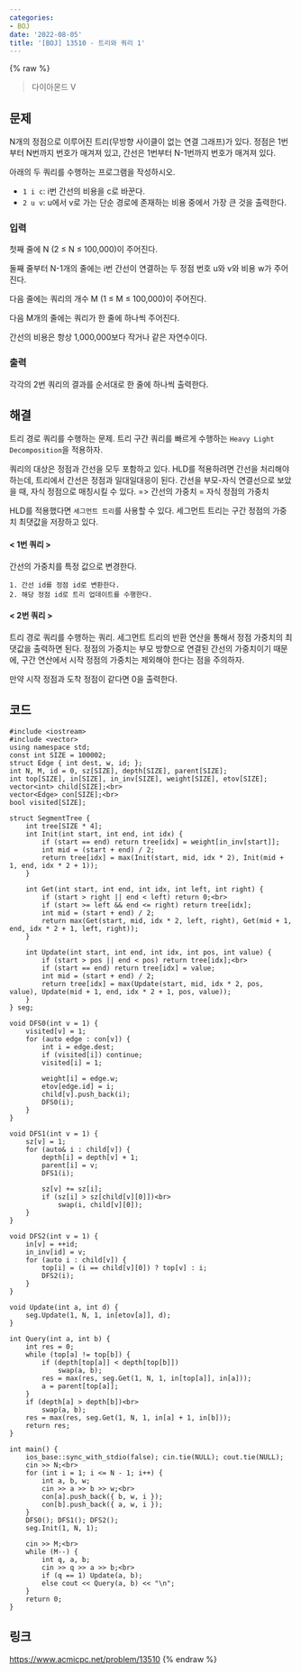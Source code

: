 ```yaml
---
categories:
- BOJ
date: '2022-08-05'
title: '[BOJ] 13510 - 트리와 쿼리 1'
---
```


{% raw %}
> 다이아몬드 V<br>

## 문제
N개의 정점으로 이루어진 트리(무방향 사이클이 없는 연결 그래프)가 있다. 정점은 1번부터 N번까지 번호가 매겨져 있고, 간선은 1번부터 N-1번까지 번호가 매겨져 있다.

아래의 두 쿼리를 수행하는 프로그램을 작성하시오.

-   `1 i c`: i번 간선의 비용을 c로 바꾼다.
-   `2 u v`: u에서 v로 가는 단순 경로에 존재하는 비용 중에서 가장 큰 것을 출력한다.

### 입력
첫째 줄에 N (2 ≤ N ≤ 100,000)이 주어진다.

둘째 줄부터 N-1개의 줄에는 i번 간선이 연결하는 두 정점 번호 u와 v와 비용 w가 주어진다.

다음 줄에는 쿼리의 개수 M (1 ≤ M ≤ 100,000)이 주어진다.

다음 M개의 줄에는 쿼리가 한 줄에 하나씩 주어진다.

간선의 비용은 항상 1,000,000보다 작거나 같은 자연수이다.

### 출력
각각의 2번 쿼리의 결과를 순서대로 한 줄에 하나씩 출력한다.

## 해결
트리 경로 쿼리를 수행하는 문제. 트리 구간 쿼리를 빠르게 수행하는 `Heavy Light Decomposition`을 적용하자.

쿼리의 대상은 정점과 간선을 모두 포함하고 있다. HLD를 적용하려면 간선을 처리해야 하는데, 트리에서 간선은 정점과 일대일대응이 된다. 간선을 부모-자식 연결선으로 보았을 때, 자식 정점으로 매칭시킬 수 있다. => 간선의 가중치 = 자식 정점의 가중치<br>

HLD를 적용했다면 `세그먼트 트리`를 사용할 수 있다. 세그먼트 트리는 구간 정점의 가중치 최댓값을 저장하고 있다.

#### < 1번 쿼리 >
간선의 가중치를 특정 값으로 변경한다.
```
1. 간선 id를 정점 id로 변환한다.
2. 해당 정점 id로 트리 업데이트를 수행한다.
```

#### < 2번 쿼리 >
트리 경로 쿼리를 수행하는 쿼리. 세그먼트 트리의 반환 연산을 통해서 정점 가중치의 최댓값을 출력하면 된다. 정점의 가중치는 부모 방향으로 연결된 간선의 가중치이기 때문에, 구간 연산에서 시작 정점의 가중치는 제외해야 한다는 점을 주의하자.

만약 시작 정점과 도착 정점이 같다면 0을 출력한다.

## 코드
```
#include <iostream>
#include <vector>
using namespace std;
const int SIZE = 100002;
struct Edge { int dest, w, id; };
int N, M, id = 0, sz[SIZE], depth[SIZE], parent[SIZE];
int top[SIZE], in[SIZE], in_inv[SIZE], weight[SIZE], etov[SIZE];
vector<int> child[SIZE];<br>
vector<Edge> con[SIZE];<br>
bool visited[SIZE];

struct SegmentTree {
	int tree[SIZE * 4];
	int Init(int start, int end, int idx) {
		if (start == end) return tree[idx] = weight[in_inv[start]];
		int mid = (start + end) / 2;
		return tree[idx] = max(Init(start, mid, idx * 2), Init(mid + 1, end, idx * 2 + 1));
	}

	int Get(int start, int end, int idx, int left, int right) {
		if (start > right || end < left) return 0;<br>
		if (start >= left && end <= right) return tree[idx];
		int mid = (start + end) / 2;
		return max(Get(start, mid, idx * 2, left, right), Get(mid + 1, end, idx * 2 + 1, left, right));
	}

	int Update(int start, int end, int idx, int pos, int value) {
		if (start > pos || end < pos) return tree[idx];<br>
		if (start == end) return tree[idx] = value;
		int mid = (start + end) / 2;
		return tree[idx] = max(Update(start, mid, idx * 2, pos, value), Update(mid + 1, end, idx * 2 + 1, pos, value));
	}
} seg;

void DFS0(int v = 1) {
	visited[v] = 1;
	for (auto edge : con[v]) {
		int i = edge.dest;
		if (visited[i]) continue;
		visited[i] = 1;

		weight[i] = edge.w;
		etov[edge.id] = i;
		child[v].push_back(i);
		DFS0(i);
	}
}

void DFS1(int v = 1) {
	sz[v] = 1;
	for (auto& i : child[v]) {
		depth[i] = depth[v] + 1;
		parent[i] = v;
		DFS1(i);

		sz[v] += sz[i];
		if (sz[i] > sz[child[v][0]])<br>
			swap(i, child[v][0]);
	}
}

void DFS2(int v = 1) {
	in[v] = ++id;
	in_inv[id] = v;
	for (auto i : child[v]) {
		top[i] = (i == child[v][0]) ? top[v] : i;
		DFS2(i);
	}
}

void Update(int a, int d) {
	seg.Update(1, N, 1, in[etov[a]], d);
}

int Query(int a, int b) {
	int res = 0;
	while (top[a] != top[b]) {
		if (depth[top[a]] < depth[top[b]])
			swap(a, b);
		res = max(res, seg.Get(1, N, 1, in[top[a]], in[a]));
		a = parent[top[a]];
	}
	if (depth[a] > depth[b])<br>
		swap(a, b);
	res = max(res, seg.Get(1, N, 1, in[a] + 1, in[b]));
	return res;
}

int main() {
	ios_base::sync_with_stdio(false); cin.tie(NULL); cout.tie(NULL);
	cin >> N;<br>
	for (int i = 1; i <= N - 1; i++) {
		int a, b, w;
		cin >> a >> b >> w;<br>
		con[a].push_back({ b, w, i });
		con[b].push_back({ a, w, i });
	}
	DFS0(); DFS1(); DFS2();
	seg.Init(1, N, 1);

	cin >> M;<br>
	while (M--) {
		int q, a, b;
		cin >> q >> a >> b;<br>
		if (q == 1)	Update(a, b);
		else cout << Query(a, b) << "\n";
	}
	return 0;
}
```

## 링크
https://www.acmicpc.net/problem/13510
{% endraw %}